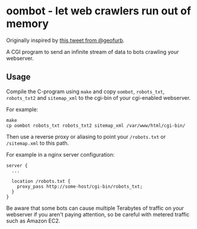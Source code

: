 # oombot - let web crawlers run out of memory

Originally inspired by [this tweet from @geofurb](https://twitter.com/geofurb/status/1080264236230733824).

A CGI program to send an infinite stream of data to bots crawling your webserver.

## Usage
Compile the C-program using `make` and copy `oombot`, `robots_txt`, `robots_txt2` and `sitemap_xml` to the cgi-bin of your cgi-enabled webserver.

For example:
```
make
cp oombot robots_txt robots_txt2 sitemap_xml /var/www/html/cgi-bin/
```

Then use a reverse proxy or aliasing to point your `/robots.txt` or `/sitemap.xml` to this path.

For example in a nginx server configuration:
```
server {
  ...
  
  location /robots.txt {
    proxy_pass http://some-host/cgi-bin/robots_txt;
  }
}
```

Be aware that some bots can cause multiple Terabytes of traffic on your webserver if you aren't paying attention, so be careful with metered traffic such as Amazon EC2.
